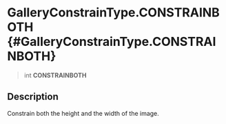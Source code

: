 GalleryConstrainType.CONSTRAINBOTH {#GalleryConstrainType.CONSTRAINBOTH}
==================================

> int **CONSTRAINBOTH**

Description
-----------

Constrain both the height and the width of the image.
